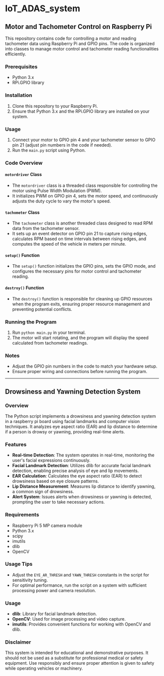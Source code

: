 # IoT_ADAS_system



## Motor and Tachometer Control on Raspberry Pi

This repository contains code for controlling a motor and reading tachometer data using Raspberry Pi and GPIO pins. The code is organized into classes to manage motor control and tachometer reading functionalities efficiently.

### Prerequisites

- Python 3.x
- RPi.GPIO library

### Installation

1. Clone this repository to your Raspberry Pi.
2. Ensure that Python 3.x and the RPi.GPIO library are installed on your system.

### Usage

1. Connect your motor to GPIO pin 4 and your tachometer sensor to GPIO pin 21 (adjust pin numbers in the code if needed).
2. Run the `main.py` script using Python.

### Code Overview

#### `motordriver` Class
- The `motordriver` class is a threaded class responsible for controlling the motor using Pulse Width Modulation (PWM).
- It initializes PWM on GPIO pin 4, sets the motor speed, and continuously adjusts the duty cycle to vary the motor's speed.

#### `tachometer` Class
- The `tachometer` class is another threaded class designed to read RPM data from the tachometer sensor.
- It sets up an event detector on GPIO pin 21 to capture rising edges, calculates RPM based on time intervals between rising edges, and computes the speed of the vehicle in meters per minute.

#### `setup()` Function
- The `setup()` function initializes the GPIO pins, sets the GPIO mode, and configures the necessary pins for motor control and tachometer reading.

#### `destroy()` Function
- The `destroy()` function is responsible for cleaning up GPIO resources when the program exits, ensuring proper resource management and preventing potential conflicts.

### Running the Program

1. Run `python main.py` in your terminal.
2. The motor will start rotating, and the program will display the speed calculated from tachometer readings.

### Notes

- Adjust the GPIO pin numbers in the code to match your hardware setup.
- Ensure proper wiring and connections before running the program.



-------------------------------------------------------------------------------------------------


## Drowsiness and Yawning Detection System

### Overview
The Python script implements a drowsiness and yawning detection system in a raspberry pi board using facial landmarks and computer vision techniques. It analyzes eye aspect ratio (EAR) and lip distance to determine if a person is drowsy or yawning, providing real-time alerts.

### Features
- **Real-time Detection**: The system operates in real-time, monitoring the user's facial expressions continuously.
- **Facial Landmark Detection**: Utilizes dlib for accurate facial landmark detection, enabling precise analysis of eye and lip movements.
- **EAR Calculation**: Calculates the eye aspect ratio (EAR) to detect drowsiness based on eye closure patterns.
- **Lip Distance Measurement**: Measures lip distance to identify yawning, a common sign of drowsiness.
- **Alert System**: Issues alerts when drowsiness or yawning is detected, prompting the user to take necessary actions.


### Requirements
- Raspberry Pi 5 MP camera module
- Python 3.x
- scipy
- imutils
- dlib
- OpenCV

### Usage Tips
- Adjust the `EYE_AR_THRESH` and `YAWN_THRESH` constants in the script for sensitivity tuning.
- For optimal performance, run the script on a system with sufficient processing power and camera resolution.

### Usage
- **dlib**: Library for facial landmark detection.
- **OpenCV**: Used for image processing and video capture.
- **imutils**: Provides convenient functions for working with OpenCV and dlib.

### Disclaimer
This system is intended for educational and demonstrative purposes. It should not be used as a substitute for professional medical or safety equipment. Use responsibly and ensure proper attention is given to safety while operating vehicles or machinery.


